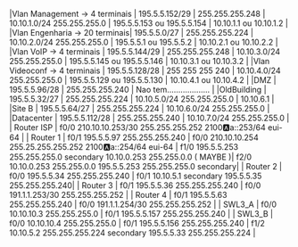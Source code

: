 |Vlan Management -> 4 terminais |  195.5.5.152/29  |  255.255.255.248 | 10.10.1.0/24 255.255.255.0 | 195.5.5.153 ou 195.5.5.154 | 10.10.1.1 ou 10.10.1.2 | 
|Vlan Engenharia -> 20 terminais|  195.5.5.0/27    |  255.255.255.224 | 10.10.2.0/24 255.255.255.0 | 195.5.5.1   ou 195.5.5.2   | 10.10.2.1 ou 10.10.2.2 | 
|Vlan VoIP       -> 4 terminais |  195.5.5.144/29  |  255.255.255.248 | 10.10.3.0/24 255.255.255.0 | 195.5.5.145 ou 195.5.5.146 | 10.10.3.1 ou 10.10.3.2 | 
|Vlan Videoconf  -> 4 terminais |  195.5.5.128/28  |  255 255 255 240 | 10.10.4.0/24 255.255.255.0 | 195.5.5.129 ou 195.5.5.130 | 10.10.4.1 ou 10.10.4.2 | 
|DMZ                            |  195.5.5.96/28   |  255.255.255.240 | Nao tem................... | 
|OldBuilding                    |  195.5.5.32/27   |  255.255.255.224 | 10.10.5.0/24 255.255.255.0 | 10.10.6.1 |
|Site B                         |  195.5.5.64/27   |  255.255.255.224 | 10.10.6.0/24 255.255.255.0 |
|Datacenter                     |  195.5.5.112/28  |  255.255.255.240 | 10.10.7.0/24 255.255.255.0 |
| Router ISP | f0/0 210.10.10.253/30 255.255.255.252 2100:a:a::253/64 eui-64 |
| Router 1   | f0/1 195.5.5.97 255.255.255.240 | f0/0 210.10.10.254 255.25.255.255.252   2100:a:a::254/64 eui-64 | f1/0 195.5.5.253 255.255.255.0 secondary 10.10.0.253 255.255.0.0 ( MAYBE )| f2/0 10.10.0.253 255.255.0.0 195.5.5.253 255.255.255.0 secondary| 
| Router 2   | f0/0 195.5.5.34 255.255.255.240 | f0/1 10.10.5.1 secondary  195.5.5.35 255.255.255.240|
| Router 3   | f0/1 195.5.5.36 255.255.255.240 | f0/0 191.1.1.253/30 255.255.255.252 |
  | Router 4   | f0/1 195.5.5.63 255.255.255.240 | f0/0 191.1.1.254/30 255.255.255.252 |
| SWL3\_A    | f0/0 10.10.10.3 255.255.255.0   | f0/1 195.5.5.157 255.255.255.240    | 
| SWL3\_B    | f0/0 10.10.10.4 255.255.255.0   | f0/1 195.5.5.156 255.255.255.240    | f1/2 10.10.5.2 255.255.255.224 secondary 195.5.5.33 255.255.255.224 |



